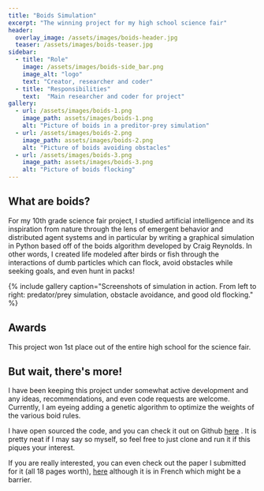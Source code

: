 ```yaml
---
title: "Boids Simulation"
excerpt: "The winning project for my high school science fair"
header:
  overlay_image: /assets/images/boids-header.jpg
  teaser: /assets/images/boids-teaser.jpg
sidebar:
  - title: "Role"
    image: /assets/images/boids-side_bar.png
    image_alt: "logo"
    text: "Creator, researcher and coder"
  - title: "Responsibilities"
    text:  "Main researcher and coder for project"
gallery:
  - url: /assets/images/boids-1.png
    image_path: assets/images/boids-1.png
    alt: "Picture of boids in a preditor-prey simulation"
  - url: /assets/images/boids-2.png
    image_path: assets/images/boids-2.png
    alt: "Picture of boids avoiding obstacles"
  - url: /assets/images/boids-3.png
    image_path: assets/images/boids-3.png
    alt: "Picture of boids flocking"
---
```


## What are boids?
For my 10th grade science fair project, I studied artificial intelligence and its inspiration from nature through the lens of emergent behavior and distributed agent systems and in particular by writing a graphical simulation in Python based off of the boids algorithm developed by Craig Reynolds. In other words, I created life modeled after birds or fish through the interactions of dumb particles which can flock, avoid obstacles while seeking goals, and even hunt in packs!

{% include gallery caption="Screenshots of simulation in action. From left to right: predator/prey simulation, obstacle avoidance, and good old flocking." %}

## Awards
This project won 1st place out of the entire high school for the science fair.

## But wait, there's more!
I have been keeping this project under somewhat active development and any ideas, recommendations, and even code requests are welcome. Currently, I am eyeing adding a genetic algorithm to optimize the weights of the various boid rules. 

I have open sourced the code, and you can check it out on Github [here](https://github.com/FakeNameSE/Boids-with-obstacles-and-goals) . It is pretty neat if I may say so myself, so feel free to just clone and run it if this piques your interest.

If you are really interested, you can even check out the paper I submitted for it (all 18 pages worth), [here](/assets/documents/boids_paper.pdf) although it is in French which might be a barrier.

